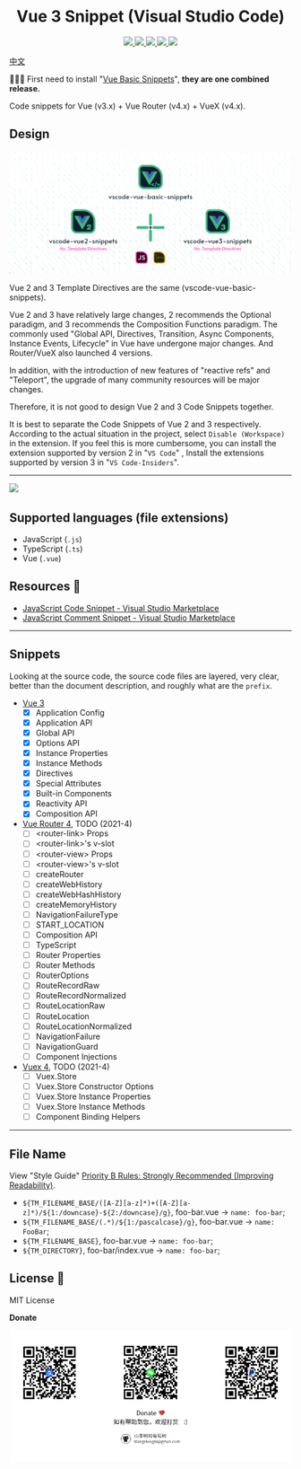 <p>
  <h1 align="center">Vue 3 Snippet (Visual Studio Code)</h1>
</p>

<p align="center">
  <a href="https://github.com/xianghongai/vscode-vue3-snippets">
    <img src="https://img.shields.io/github/repo-size/xianghongai/vscode-vue3-snippets?style=plastic&color=4ac51c">
  </a>
  <a href="https://marketplace.visualstudio.com/items?itemName=NicholasHsiang.vscode-vue3-snippets">
    <img src="https://vsmarketplacebadge.apphb.com/version-short/NicholasHsiang.vscode-vue3-snippets.svg?style=plastic&color=f07b3c">
  </a>
  <a href="https://marketplace.visualstudio.com/items?itemName=NicholasHsiang.vscode-vue3-snippets">
    <img src="https://vsmarketplacebadge.apphb.com/installs-short/NicholasHsiang.vscode-vue3-snippets.svg?style=plastic&color=4ac51c">
  </a>
  <a href="https://marketplace.visualstudio.com/items?itemName=NicholasHsiang.vscode-vue3-snippets">
    <img src="https://vsmarketplacebadge.apphb.com/rating-short/NicholasHsiang.vscode-vue3-snippets.svg?style=plastic&color=4ac51c">
  </a>
  <a href="https://marketplace.visualstudio.com/items?itemName=NicholasHsiang.vscode-vue3-snippets">
    <img src="https://img.shields.io/github/license/xianghongai/vscode-vue3-snippets?maxAge=2592000&style=plastic&color=4ac51c">
  </a>
</p>

[中文](./README_CN.md)

🌈🌈🌈 First need to install "[Vue Basic Snippets](https://marketplace.visualstudio.com/items?itemName=NicholasHsiang.vscode-vue-basic-snippets)", **they are one combined release.**

Code snippets for Vue (v3.x) + Vue Router (v4.x) + VueX (v4.x).

## Design

![](https://raw.githubusercontent.com/caringrun/assets/master/vscode-vue-snippets.png)

Vue 2 and 3 Template Directives are the same (vscode-vue-basic-snippets).

Vue 2 and 3 have relatively large changes, 2 recommends the Optional paradigm, and 3 recommends the Composition Functions paradigm. The commonly used "Global API, Directives, Transition, Async Components, Instance Events, Lifecycle" in Vue have undergone major changes. And Router/VueX also launched 4 versions.

In addition, with the introduction of new features of "reactive refs" and "Teleport", the upgrade of many community resources will be major changes.

Therefore, it is not good to design Vue 2 and 3 Code Snippets together.

It is best to separate the Code Snippets of Vue 2 and 3 respectively. According to the actual situation in the project, select `Disable (Workspace)` in the extension. If you feel this is more cumbersome, you can install the extension supported by version 2 in "`VS Code`" , Install the extensions supported by version 3 in "`VS Code-Insiders`".

---

![](https://raw.githubusercontent.com/caringrun/assets/master/vscode-vue3-snippets.gif)

## Supported languages (file extensions)

- JavaScript (`.js`)
- TypeScript (`.ts`)
- Vue (`.vue`)


## Resources 🤞

- [JavaScript Code Snippet - Visual Studio Marketplace](https://marketplace.visualstudio.com/items?itemName=NicholasHsiang.vscode-javascript-snippet)
- [JavaScript Comment Snippet - Visual Studio Marketplace](https://marketplace.visualstudio.com/items?itemName=NicholasHsiang.vscode-javascript-comment)

---

## Snippets

Looking at the source code, the source code files are layered, very clear, better than the document description, and roughly what are the `prefix`.

+ [Vue 3](https://v3.vuejs.org/)
    - [x] Application Config
    - [x] Application API
    - [x] Global API
    - [x] Options API
    - [x] Instance Properties
    - [x] Instance Methods
    - [x] Directives
    - [x] Special Attributes
    - [x] Built-in Components
    - [x] Reactivity API
    - [x] Composition API
+ [Vue Router 4](https://next.router.vuejs.org/), TODO (2021-4)
    - [ ] \<router-link> Props
    - [ ] \<router-link>'s v-slot
    - [ ] \<router-view> Props
    - [ ] \<router-view>'s v-slot
    - [ ] createRouter
    - [ ] createWebHistory
    - [ ] createWebHashHistory
    - [ ] createMemoryHistory
    - [ ] NavigationFailureType
    - [ ] START_LOCATION
    - [ ] Composition API
    - [ ] TypeScript
    - [ ] Router Properties
    - [ ] Router Methods
    - [ ] RouterOptions
    - [ ] RouteRecordRaw
    - [ ] RouteRecordNormalized
    - [ ] RouteLocationRaw
    - [ ] RouteLocation
    - [ ] RouteLocationNormalized
    - [ ] NavigationFailure
    - [ ] NavigationGuard
    - [ ] Component Injections
+ [Vuex 4](https://next.vuex.vuejs.org/), TODO (2021-4)
    - [ ] Vuex.Store
    - [ ] Vuex.Store Constructor Options
    - [ ] Vuex.Store Instance Properties
    - [ ] Vuex.Store Instance Methods
    - [ ] Component Binding Helpers

---


## File Name

View "Style Guide" [Priority B Rules: Strongly Recommended (Improving Readability)](https://v3.vuejs.org/style-guide/#priority-b-rules-strongly-recommended-improving-readability).

- `${TM_FILENAME_BASE/([A-Z][a-z]*)+([A-Z][a-z]*)/${1:/downcase}-${2:/downcase}/g}`, foo-bar.vue  →  `name: foo-bar`;
- `${TM_FILENAME_BASE/(.*)/${1:/pascalcase}/g}`, foo-bar.vue  →  `name: FooBar`;
- `${TM_FILENAME_BASE}`, foo-bar.vue  →  `name: foo-bar`;
- `${TM_DIRECTORY}`, foo-bar/index.vue  →  `name: foo-bar`;


## License 📃

MIT License

**Donate**

![xianghongai@gmail.com](https://raw.githubusercontent.com/caringrun/assets/master/donate.png)

